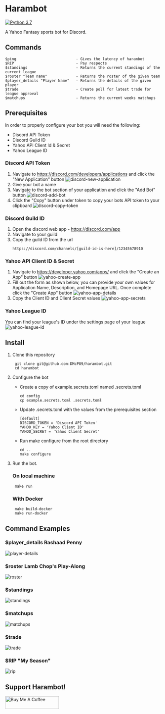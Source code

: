 # Harambot
[![Python 3.7](https://img.shields.io/badge/python-3.7-blue.svg)](https://www.python.org/downloads/release/python-360/)

A Yahoo Fantasy sports bot for Discord.

## Commands
    $ping                           - Gives the latency of harambot
    $RIP                            - Pay respects
    $standings                      - Returns the current standings of the current league
    $roster "Team name"             - Returns the roster of the given team
    $player_details "Player Name"   - Returns the details of the given player
    $trade                          - Create poll for latest trade for league approval
    $matchups                       - Returns the current weeks matchups

## Prerequisites

In order to properly configure your bot you will need the following:

* Discord API Token
* Discord Guild ID
* Yahoo API Client Id & Secret
* Yahoo League ID

### Discord API Token

1. Navigate to https://discord.com/developers/applications and click the "New Application" button
   ![discord-new-application](/assests/discord-new-application.png)
2. Give your bot a name
3. Navigate to the bot section of your application and click the "Add Bot" button
   ![discord-add-bot](/assests/discord-add-bot.png)
4. Click the "Copy" button under token to copy your bots API token to your clipboard
   ![discord-copy-token](/assests/discord-copy-token.png)

### Discord Guild ID
1. Open the discord web app  - https://discord.com/app
2. Navigate to your guild
3. Copy the guild ID from the url
   ``` 
   https://discord.com/channels/[guild-id-is-here]/12345678910
   ```

### Yahoo API Client ID & Secret

1. Navigate to https://developer.yahoo.com/apps/ and click the "Create an App" button
   ![yahoo-create-app](/assests/yahoo-create-app.png)
2. Fill out the form as shown below, you can provide your own values for Application Name,  Description, and Homepage URL. Once complete click the "Create App" button
   ![yahoo-app-details](/assests/yahoo-app-details.png)
3. Copy the Client ID and Client Secret values
   ![yahoo-app-secrets](/assests/yahoo-app-secrets.png) 

### Yahoo League ID

You can find your league's ID under the settings page of your league
![yahoo-league-id](/assests/yahoo-league-id.png)

## Install

1. Clone this repository 

        git clone git@github.com:DMcP89/harambot.git
        cd harambot

2. Configure the bot

   * Create a copy of example.secrets.toml named .secrets.toml
      ```
      cd config
      cp example.secrets.toml .secrets.toml
      ```
   * Update .secrets.toml with the values from the prerequisites section
      ```
      [default]
      DISCORD_TOKEN = 'Discord API Token'
      YAHOO_KEY = 'Yahoo Client ID'
      YAHOO_SECRET = 'Yahoo Client Secret'
      ```
   * Run make configure from the root directory
      ```
      cd ..
      make configure
      ```

3. Run the bot. 

    ### On local machine
        make run
    ### With Docker
        make build-docker
        make run-docker

## Command Examples

### $player_details Rashaad Penny

![player-details](/assests/player_details.PNG)


### $roster Lamb Chop's Play-Along

![roster](/assests/roster.PNG)


### $standings

![standings](/assests/standings.PNG)


### $matchups

![matchups](/assests/matchups.PNG)


### $trade

![trade](/assests/trade.PNG)


### $RIP "My Season"

![rip](/assests/rip.PNG)

## Support Harambot!
<a href="https://www.buymeacoffee.com/wochstudios" target="_blank"><img src="https://cdn.buymeacoffee.com/buttons/default-orange.png" alt="Buy Me A Coffee" height="41" width="174"></a>
